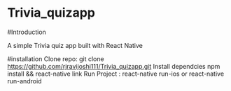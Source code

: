 # Trivia_quizapp

#Introduction 

A simple Trivia quiz app built with React Native

#installation 
Clone repo: git clone https://github.com/rjravijoshi111/Trivia_quizapp.git
Install dependcies npm install && react-native link
Run Project : react-native run-ios or react-native run-android